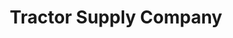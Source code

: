 ---
title: "Tractor Supply Company"
url: /prairie-du-chien/tractor-supply-company/
shop: general
---